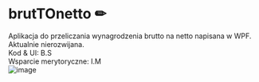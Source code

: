# brutTOnetto ✏
Aplikacja do przeliczania wynagrodzenia brutto na netto napisana w WPF. Aktualnie nierozwijana.<br>
Kod & UI: B.S <br>
Wsparcie merytoryczne: I.M <br>
![image](https://github.com/user-attachments/assets/f44c8258-a35d-4980-a689-bbc79a2c8d8c)
